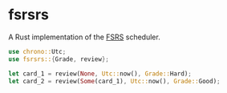 # fsrsrs

A Rust implementation of the [FSRS](https://github.com/open-spaced-repetition/fsrs4anki/wiki/The-Algorithm) scheduler.

```rust
use chrono::Utc;
use fsrsrs::{Grade, review};

let card_1 = review(None, Utc::now(), Grade::Hard);
let card_2 = review(Some(card_1), Utc::now(), Grade::Good);
```
